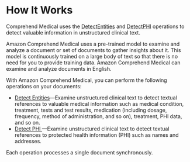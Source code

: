 # How It Works<a name="how-medical-works"></a>

Comprehend Medical uses the [DetectEntities](API_hera_DetectEntities.md) and [DetectPHI](API_hera_DetectPHI.md) operations to detect valuable information in unstructured clinical text\. 

Amazon Comprehend Medical uses a pre\-trained model to examine and analyze a document or set of documents to gather insights about it\. This model is continuously trained on a large body of text so that there is no need for you to provide training data\. Amazon Comprehend Medical can examine and analyze documents in English\.

With Amazon Comprehend Medical, you can perform the following operations on your documents:
+ [Detect Entities](extracted-med-info.md)—Examine unstructured clinical text to detect textual references to valuable medical information such as medical condition, treatment, tests and test results, medication \(including dosage, frequency, method of administration, and so on\), treatment, PHI data, and so on\.
+ [Detect PHI ](how-medical-phi.md)—Examine unstructured clinical text to detect textual references to protected health information \(PHI\) such as names and addresses\.

Each operation processes a single document synchronously\.